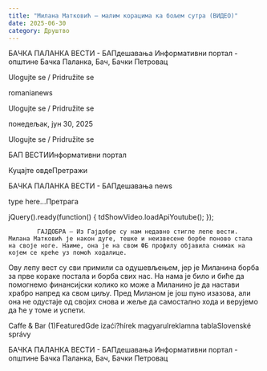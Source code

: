 ```yaml
---
title: "Милана Матковић – малим корацима ка бољем сутра (ВИДЕО)"
date: 2025-06-30
category: Друштво
---
```


БАЧКА ПАЛАНКА ВЕСТИ - БАПдешавања Информативни портал - општине Бачка Паланка, Бач, Бачки Петровац

Ulogujte se / Pridružite se

romanianews

Ulogujte se / Pridružite se

понедељак, јун 30, 2025

Ulogujte se / Pridružite se

БАП ВЕСТИИнформативни портал

Куцајте овдеПретражи

БАЧКА ПАЛАНКА ВЕСТИ - БАПдешавања news

type here...Претрага

jQuery().ready(function() {
                            tdShowVideo.loadApiYoutube(); 
                        });
                        
                    
            ГАЈДОБРА – Из Гајдобре су нам недавно стигле лепе вести. Милана Маткoвић је након дуге, тешке и неизвесене борбе поново стала на своје ноге. Наиме, она је на свом ФБ профилу објавила снимак на којем се креће уз помоћ ходалице.

Ову лепу вест су сви примили са одушевљењем, јер је Миланина борба за прве кораке постала и борба свих нас. На нама је било и биће да помогнемо финансијски колико ко може а Миланино је да настави храбро напред ка свом циљу.
Пред Миланом је још пуно изазова, али она не одустаје од својих снова и жеље да самостално хода и верујемо да ће у томе и успети.

Caffe & Bar (1)FeaturedGde izaći?hírek magyarulreklamna tablaSlovenské správy

БАЧКА ПАЛАНКА ВЕСТИ - БАПдешавања Информативни портал - општине Бачка Паланка, Бач, Бачки Петровац
